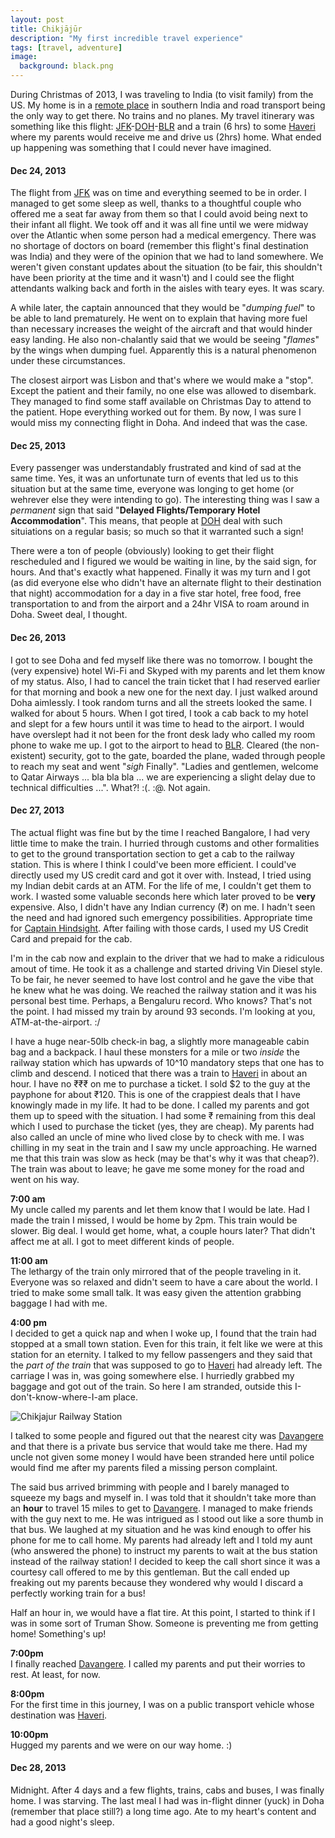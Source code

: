 ```yaml
---
layout: post
title: Chikjājūr
description: "My first incredible travel experience"
tags: [travel, adventure]
image:
  background: black.png
---
```


During Christmas of 2013, I was traveling to India (to visit family) from the US. My home is in a [remote place](https://en.wikipedia.org/wiki/Sirsi,_Karnataka) in southern India and road transport being the only way to get there. No trains and no planes. My travel itinerary was something like this flight: [JFK](http://en.wikipedia.org/wiki/John_F._Kennedy_International_Airport)-[DOH](http://en.wikipedia.org/wiki/Doha_International_Airport)-[BLR](http://en.wikipedia.org/wiki/Kempegowda_International_Airport) and a train (6 hrs) to some [Haveri](http://en.wikipedia.org/wiki/Haveri) where my parents would receive me and drive us (2hrs) home. What ended up happening was something that I could never have imagined.

#### Dec 24, 2013
The flight from [JFK](http://en.wikipedia.org/wiki/John_F._Kennedy_International_Airport) was on time and everything seemed to be in order. I managed to get some sleep as well, thanks to a thoughtful couple who offered me a seat far away from them so that I could avoid being next to their infant all flight. We took off and it was all fine until we were midway over the Atlantic when some person had a medical emergency. There was no shortage of doctors on board (remember this flight's  final destination was India) and they were of the opinion that we had to land somewhere. We weren't given constant updates about the situation (to be fair, this shouldn't have been priority at the time and it wasn't) and I could see the flight attendants walking back and forth in the aisles with teary eyes. It was scary.

A while later, the captain announced that they would be "*dumping fuel*" to be able to land prematurely. He went on to explain that having more fuel than necessary increases the weight of the aircraft and that would hinder easy landing. He also non-chalantly said that we would be seeing "*flames*" by the wings when dumping fuel. Apparently this is a natural phenomenon under these circumstances.

The closest airport was Lisbon and that's where we would make a "stop". Except the patient and their family, no one else was allowed to disembark. They managed to find some staff available on Christmas Day to attend to the patient. Hope everything worked out for them. By now, I was sure I would miss my connecting flight in Doha. And indeed that was the case. 

#### Dec 25, 2013
Every passenger was understandably frustrated and kind of sad at the same time. Yes, it was an unfortunate turn of events that led us to this situation but at the same time, everyone was longing to get home (or wehrever else they were intending to go). The interesting thing was I saw a *permanent* sign that said "**Delayed Flights/Temporary Hotel Accommodation**". This means, that people at [DOH](http://en.wikipedia.org/wiki/Doha_International_Airport) deal with such situiations on a regular basis; so much so that it warranted such a sign!

There were a ton of people (obviously) looking to get their flight rescheduled and I figured we would be waiting in line, by the said sign, for hours. And that's exactly what happened. Finally it was my turn and I got (as did everyone else who didn't have an alternate flight to their destination that night) accommodation for a day in a five star hotel, free food, free transportation to and from the airport and a 24hr VISA to roam around in Doha. Sweet deal, I thought. 

#### Dec 26, 2013
I got to see Doha and fed myself like there was no tomorrow. I bought the (very expensive) hotel Wi-Fi and Skyped with my parents and let them know of my status. Also, I had to cancel the train ticket that I had reserved earlier for that morning and book a new one for the next day. I just walked around Doha aimlessly. I took random turns and all the streets looked the same. I walked for about 5 hours. When I got tired, I took a cab back to my hotel and slept for a few hours until it was time to head to the airport. I would have overslept had it not been for the front desk lady who called my room phone to wake me up. I got to the airport to head to [BLR](http://en.wikipedia.org/wiki/Kempegowda_International_Airport). Cleared (the non-existent) security, got to the gate, boarded the plane, waded through people to reach my seat and went "*sigh* Finally". "Ladies and gentlemen, welcome to Qatar Airways ... bla bla bla ... we are experiencing a slight delay due to technical difficulties ...". What?! :(. :@. Not again. 

#### Dec 27, 2013
The actual flight was fine but by the time I reached Bangalore, I had very little time to make the train. I hurried through customs and other formalities to get to the ground transportation section to get a cab to the railway station. This is where I think I could've been more efficient. I could've directly used my US credit card and got it over with. Instead, I tried using my Indian debit cards at an ATM. For the life of me, I couldn't get them to work. I wasted some valuable seconds here which later proved to be **very** expensive. Also, I didn't have any Indian currency (₹) on me. I hadn't seen the need and had ignored such emergency possibilities. Appropriate time for [Captain Hindsight](http://knowyourmeme.com/memes/captain-hindsight). After failing with those cards, I used my US Credit Card and prepaid for the cab.

I'm in the cab now and explain to the driver that we had to make a ridiculous amout of time. He took it as a challenge and started driving Vin Diesel style. To be fair, he never seemed to have lost control and he gave the vibe that he knew what he was doing. We reached the railway station and it was his personal best time. Perhaps, a Bengaluru record. Who knows? That's not the point. I had missed my train by around 93 seconds. I'm looking at you, ATM-at-the-airport. :/

I have a huge near-50lb check-in bag, a slightly more manageable cabin bag and a backpack. I haul these monsters for a mile or two *inside* the railway station which has upwards of 10^10 mandatory steps that one has to climb and descend. I noticed that there was a train to [Haveri](http://en.wikipedia.org/wiki/Haveri) in about an hour. I have no ₹₹₹ on me to purchase a ticket. I sold $2 to the guy at the payphone for about ₹120. This is one of the crappiest deals that I have knowingly made in my life. It had to be done. I called my parents and got them up to speed with the situation. I had some ₹ remaining from this deal which I used to purchase the ticket (yes, they are cheap). My parents had also called an uncle of mine who lived close by to check with me. I was chilling in my seat in the train and I saw my uncle approaching. He warned me that this train was slow as heck (may be that's why it was that cheap?). The train was about to leave; he gave me some money for the road and went on his way.

**7:00 am**  
My uncle called my parents and let them know that I would be late. Had I made the train I missed, I would be home by 2pm. This train would be slower. Big deal. I would get home, what, a couple hours later? That didn't affect me at all. I got to meet different kinds of people.

**11:00 am**  
The lethargy of the train only mirrored that of the people traveling in it. Everyone was so relaxed and didn't seem to have a care about the world. I tried to make some small talk. It was easy given the attention grabbing baggage I had with me.

**4:00 pm**  
I decided to get a quick nap and when I woke up, I found that the train had stopped at a small town station. Even for this train, it felt like we were at this station for an eternity. I talked to my fellow passengers and they said that the *part of the train* that was supposed to go to [Haveri](http://en.wikipedia.org/wiki/Haveri) had already left. The carriage I was in, was going somewhere else. I hurriedly grabbed my baggage and got out of the train. So here I am stranded, outside this I-don't-know-where-I-am place.

![Chikjajur Railway Station](https://www.dropbox.com/s/yy444yguih7h0xn/chikjajur.jpg?raw=1)

I talked to some people and figured out that the nearest city was [Davangere](http://en.wikipedia.org/wiki/Davangere) and that there is a private bus service that would take me there. Had my uncle not given some money I would have been stranded here until police would find me after my parents filed a missing person complaint.

The said bus arrived brimming with people and I barely managed to squeeze my bags and myself in. I was told that it shouldn't take more than an **hour** to travel 15 miles to get to [Davangere](http://en.wikipedia.org/wiki/Davangere). I managed to make friends with the guy next to me. He was intrigued as I stood out like a sore thumb in that bus. We laughed at my situation and he was kind enough to offer his phone for me to call home. My parents had already left and I told my aunt (who answered the phone) to instruct my parents to wait at the bus station instead of the railway station! I decided to keep the call short since it was a courtesy call offered to me by this gentleman. But the call ended up freaking out my parents because they wondered why would I discard a perfectly working train for a bus!

Half an hour in, we would have a flat tire. At this point, I started to think if I was in some sort of Truman Show. Someone is preventing me from getting home! Something's up!

**7:00pm**  
I finally reached [Davangere](http://en.wikipedia.org/wiki/Davangere). I called my parents and put their worries to rest. At least, for now.

**8:00pm**  
For the first time in this journey, I was on a public transport vehicle whose destination was [Haveri](http://en.wikipedia.org/wiki/Haveri).

**10:00pm**  
Hugged my parents and we were on our way home. :)

#### Dec 28, 2013
Midnight. After 4 days and a few flights, trains, cabs and buses, I was finally home. I was starving. The last meal I had was in-flight dinner (yuck) in Doha (remember that place still?) a long time ago. Ate to my heart's content and had a good night's sleep.